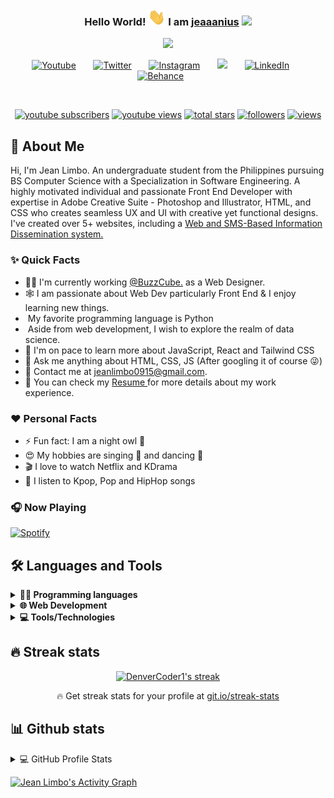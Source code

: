 <h3 align="center">
  Hello World!
  <img src="https://raw.githubusercontent.com/ABSphreak/ABSphreak/master/gifs/Hi.gif" width="28">
  I am <a href="https://github.com/jeaaanius">jeaaanius</a>
  <img height="28px" src="https://emojis.slackmojis.com/emojis/images/1531849430/4246/blob-sunglasses.gif?1531849430">
</h3>

<!-- Typing SVG by DenverCoder1 - https://github.com/DenverCoder1/readme-typing-svg -->

<p align="center">
  <a href="https://github.com/DenverCoder1/readme-typing-svg"><img src="https://readme-typing-svg.herokuapp.com/?lines=Front-End%20Developer;Web%20Designer;UI%2FUX%20Designer;Software%20Engineer;Data%20Science%20Enthusiast&font=Fira%20Code&center=true&width=440&height=45&color=FF82A9&vCenter=true&size=22"></a>
</p>

<!-- Social icons section -->
<p align="center">
  <a href="https://www.youtube.com/c/DisguisedPhoenix"><img width="32px" alt="Youtube" title="Youtube" src="https://i.ibb.co/kh42R09/youtube.png"/></a>
  &#8287;&#8287;&#8287;&#8287;&#8287;
  <a href="https://twitter.com/jean_codes"><img width="32px" alt="Twitter" title="Twitter" src="https://i.ibb.co/PDM6RHv/twitter.png"/></a>
  &#8287;&#8287;&#8287;&#8287;&#8287;
    <a href="https://instagram.com/_jean_ius"><img width="32px" alt="Instagram" title="Instagram" src="https://i.ibb.co/QnWWs8W/instagram.png"></a>
  &#8287;&#8287;&#8287;&#8287;&#8287;
  <a href="https://discord.com/users/680765968993353820" alt="Discord"><img width="32px" src="https://i.ibb.co/pWHmfSx/discord.png"/></a>
  &#8287;&#8287;&#8287;&#8287;&#8287;
  <a href="https://linkedin.com/in/jeaaanius"><img width="32px" alt="LinkedIn" title="LinkedIn" src="https://i.ibb.co/6J8N9RX/linkedin.png"></a>
  &#8287;&#8287;&#8287;&#8287;&#8287;
  <a href="https://behance.net/jeaaanius"><img width="32px" alt="Behance" title="Behance" src="https://i.ibb.co/HXnpf0B/behance.png"/></a>
  &#8287;&#8287;&#8287;&#8287;&#8287;
</p>

<br/>

<p align="center">
  <a href="https://www.youtube.com/c/DisguisedPhoenix?sub_confirmation=1">
    <img alt="youtube subscribers" title="Subscribe to my YouTube channel" src="https://custom-icon-badges.herokuapp.com/youtube/channel/subscribers/UCRg0CMZjZb9fvdLtWR5Xk1Q?color=%23E05D44&label=SUBSCRIBE&logo=video&logoColor=white&style=for-the-badge&labelColor=CE4630"/></a> 
  <a href="https://www.youtube.com/c/DisguisedPhoenix">
    <img alt="youtube views" title="YouTube views" src="https://custom-icon-badges.herokuapp.com/youtube/channel/views/UCRg0CMZjZb9fvdLtWR5Xk1Q?color=%23E1AD0E&logo=video&logoColor=white&style=for-the-badge&labelColor=C79600"/></a> 
  <a href="https://github.com/jeaaanius?tab=repositories&sort=stargazers">
    <img alt="total stars" title="Total stars on GitHub" src="https://custom-icon-badges.herokuapp.com/badge/dynamic/json?logo=star&logoColor=white&color=55960c&labelColor=488207&label=Stars&style=for-the-badge&query=%24.stars&url=https://api.github-star-counter.workers.dev/user/jeaaanius"/></a>
  <a href="https://github.com/jeaaanius?tab=followers">
    <img alt="followers" title="Follow me on Github" src="https://custom-icon-badges.herokuapp.com/github/followers/jeaaanius?color=236ad3&labelColor=1155ba&style=for-the-badge&logo=person-add&label=Follow&logoColor=white"/></a>
  <a href="https://github.com/DenverCoder1/Simple-View-Counter">
    <img alt="views" title="GitHub profile views" src="https://komarev.com/ghpvc/?username=jeaaanius&style=for-the-badge&color=blueviolet&label=VISITORS&logo=star"/></a>
</p>

## 🚀 About Me
Hi, I'm Jean Limbo. An undergraduate student from the Philippines pursuing BS Computer Science with a Specialization in Software Engineering. A highly motivated individual and passionate Front End Developer with expertise in Adobe Creative Suite - Photoshop and Illustrator, HTML, and CSS who creates seamless UX and UI with creative yet functional designs. I've created over 5+ websites, including a <a href="https://github.com/jeaaanius/eHanda"> Web and SMS-Based Information Dissemination system. </a>

### ✨ Quick Facts
* 👨‍💻  I'm currently working <a href="https://www.buzzcube.io">@BuzzCube.</a> as a Web Designer.
* 🕸️  I am passionate about Web Dev particularly Front End & I enjoy learning new things.
* <img width="16" src="https://cdn3.iconfinder.com/data/icons/logos-and-brands-adobe/512/267_Python-512.png" alt="" /> My favorite programming language is Python
* <img width="20" src="https://cdn1.iconfinder.com/data/icons/data-science-flat-1/64/prediction-chart-data-graph-trend-line-512.png" alt="" /> Aside from web development, I wish to explore the realm of data science.
* 🌱 I'm on pace to learn more about JavaScript, React and Tailwind CSS
* 💬 Ask me anything about HTML, CSS, JS (After googling it of course 😜) 
* 💌 Contact me at [jeanlimbo0915@gmail.com](mailto:jeanlimbo0915@gmail.com).
* 📄  You can check my <a href="https://drive.google.com/file/d/11T6aPxiesqC6sJiYzrPkXbS-0MAIFewY/view?usp=sharing"> Resume </a> for more details about my work experience.

### ❤️ Personal Facts
* ⚡ Fun fact: I am a night owl 🦉
* 😍 My hobbies are singing 🎤 and dancing 💃
* 🎬 I love to watch Netflix and KDrama
* 🎵 I listen to Kpop, Pop and HipHop songs

### 🎧 Now Playing

[![Spotify](https://novatorem-jeaaanius.vercel.app/api/spotify)](https://open.spotify.com/user/limborock_15)

## 🛠️ Languages and Tools
    
<details>
  <summary><b>👨‍💻 Programming languages </b></summary>
  <br/>
  
<a href="https://www.w3schools.com/CPP/default.asp"><img height="32" width="32" src="https://ico.now.sh/cplusplus/00599C" title="C++" alt="C++" align="left" /></a>
<a href="https://www.java.com/en/"><img height="32" width="32" src="https://ico.now.sh/java/007396" title="Java" alt="Java" align="left" /></a>
<a href="https://www.mathworks.com"><img height="32" width="32" src="https://user-images.githubusercontent.com/10817626/67014544-482be200-f0f5-11e9-8e74-3dd575c8ad83.png" title="MATLAB" alt="MATLAB" align="left" /></a>
<a href="https://www.php.net"><img height="32" width="32" src="https://ico.now.sh/php/777BB4" title="PHP" alt="PHP" align="left" /></a>
<a href="https://www.python.org"><img height="32" width="32" src="https://ico.now.sh/python/3776AB" title="Python" alt="Python" align="left" /></a>

&nbsp;

</details>

<details>
  <summary><b>🌐 Web Development </b></summary>
  <br/>
  
<a href="https://getbootstrap.com"><img height="32" width="32" src="https://ico.now.sh/bootstrap/7952B3" title="Bootstrap" alt="Bootstrap" align="left" /></a>
<a href="https://www.w3schools.com/css/"><img height="32" width="32" src="https://ico.now.sh/css3/1572B6" title="CSS" alt="CSS" align="left" /></a>
<a href="https://firebase.google.com"><img height="32" width="32" src="https://ico.now.sh/firebase/FFCA28" title="Firebase" alt="Firebase" align="left" /></a>
<a href="https://www.w3schools.com/html/"><img height="32" width="32" src="https://ico.now.sh/html5/E34F26" title="HTML5" alt="HTML5" align="left" /></a>
<a href="https://www.w3schools.com/js/"><img height="32" width="32" src="https://ico.now.sh/javascript/F7DF1E" title="JavaScript" alt="JavaScript" align="left" /></a>
<a href="https://www.mysql.com"><img height="32" width="32" src="https://ico.now.sh/mysql/4479A1" title="MySQL" alt="MySQL" align="left" /></a>
<a href="https://reactjs.org"><img height="32" width="32" src="https://ico.now.sh/react/61DAFB" title="React" alt="React" align="left" /></a>
<a href="https://sass-lang.com"><img height="32" width="32" src="https://ico.now.sh/sass/CC6699" title="Sass" alt="Sass" align="left" /></a>
<a href="https://wordpress.com"><img height="32" width="32" src="https://ico.now.sh/wordpress/21759B" title="WordPress" alt="WordPress" align="left" /></a>
  
&nbsp;
  
</details>

<details>
  <summary><b>💻 Tools/Technologies </b></summary>
  <br/>
  
<a href="https://codepen.io"><img height="32" width="32" src="https://ico.now.sh/codepen/000000" title="Codepen" alt="Codepen" align="left" /></a>
<a href="https://https://git-scm.com"><img height="32" width="32" src="https://ico.now.sh/git/F05032" title="Git" alt="Git" align="left" /></a>
<a href="https://www.linux.org"><img height="32" width="32" src="https://ico.now.sh/linux/FCC624" title="Linux" alt="Linux" align="left" /></a>
<a href="https://www.netlify.com"><img height="32" width="32" src="https://ico.now.sh/netlify/00C7B7" title="Netlify" alt="Netlify" align="left" /></a>
<a href="https://code.visualstudio.com"><img height="32" width="32" src="https://ico.now.sh/visualstudiocode/007ACC" title="VS Code" alt="VS Code" align="left" /></a>
<a href="https://www.jetbrains.com/webstorm/"><img height="32" width="32" src="https://ico.now.sh/webstorm/000000" title="Webstorm" alt="Webstorm" align="left" /></a>
<a href="https://www.microsoft.com"><img height="32" width="32" src="https://ico.now.sh/windows/0078D6" title="Windows" alt="Windows" align="left" /></a>
<a href="https://www.apachefriends.org"><img height="32" width="32" src="https://ico.now.sh/xampp/FB7A24" title="Xampp" alt="Xampp" align="left" /></a>
  
&nbsp;

</details>

## 🔥 Streak stats

<!-- GitHub Readme Streak Stats - https://github.com/DenverCoder1/github-readme-streak-stats -->
<p align="center">
  <a href="https://github.com/DenverCoder1/github-readme-streak-stats">
    <img title="🔥 Get streak stats for your profile at git.io/streak-stats" alt="DenverCoder1's streak" src="https://github-readme-streak-stats.herokuapp.com/?user=jeaaanius&theme=dracula&currStreakLabel=7F95D1&currStreakNum=7F95D1&sideLabels=FF82A9&ring=FF82A9&fire=FF82A9&sideNums=FF82A9&hide_border=true"/>
  </a>
  <p align="center">🔥 Get streak stats for your profile at <a href="https://git.io/streak-stats">git.io/streak-stats</a></p>
</p>

## 📊 Github stats

<!-- https://github.com/anuraghazra/github-readme-stats -->
<details> 
  <summary>💻 GitHub Profile Stats</summary>
  <br/>
    <a href="https://github.com/anuraghazra/github-readme-stats"><img alt="Jean Limbo's Github Stats" src="https://denvercoder1-github-readme-stats.vercel.app/api/?username=jeaaanius&show_icons=true&count_private=true&theme=react&hide_border=true&bg_color=1F222E&title_color=FF82A9&icon_color=7F95D1" height="192px"/></a>
  <a href="https://github.com/anuraghazra/github-readme-stats"><img alt="Jean Limbo's Top Languages" src="https://github-readme-stats.vercel.app/api/top-langs/?username=jeaaanius&langs_count=8&layout=compact&theme=react&hide_border=true&bg_color=1F222E&title_color=FF82A9&icon_color=7F95D1&hide=Jupyter%20Notebook" height="192px"/></a>
  <br/>
  <b>Note:</b> Top languages is only a metric of the languages my public code consists of and doesn't reflect experience or skill level.
</details>

<!-- https://github.com/ashutosh00710/github-readme-activity-graph -->
<a href="https://github.com/ashutosh00710/github-readme-activity-graph"><img alt="Jean Limbo's Activity Graph" src="https://DenverCoder1-activity-graph.herokuapp.com/graph/?username=jeaaanius&bg_color=1F222E&color=FF82A9&line=7F95D1&point=FFFFFF&hide_border=true" /></a>
